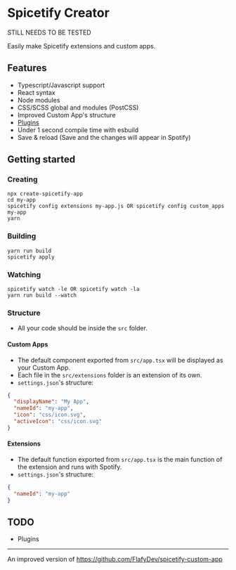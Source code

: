 # Spicetify Creator
STILL NEEDS TO BE TESTED

Easily make Spicetify extensions and custom apps.

## Features
- Typescript/Javascript support
- React syntax
- Node modules
- CSS/SCSS global and modules (PostCSS)
- Improved Custom App's structure 
- [Plugins](/Plugins.md)
- Under 1 second compile time with esbuild
- Save & reload (Save and the changes will appear in Spotify)

## Getting started

### Creating
```
npx create-spicetify-app
cd my-app
spicetify config extensions my-app.js OR spicetify config custom_apps my-app
yarn
```
### Building
```
yarn run build
spicetify apply
```
### Watching
```
spicetify watch -le OR spicetify watch -la
yarn run build --watch
```

### Structure
- All your code should be inside the `src` folder.  

#### Custom Apps
- The default component exported from `src/app.tsx` will be displayed as your Custom App.  
- Each file in the `src/extensions` folder is an extension of its own.  
- `settings.json`'s structure:
```json
{
  "displayName": "My App",
  "nameId": "my-app",
  "icon": "css/icon.svg",  
  "activeIcon": "css/icon.svg"  
}
```
#### Extensions
- The default function exported from `src/app.tsx` is the main function of the extension and runs with Spotify.
- `settings.json`'s structure:
```json
{
  "nameId": "my-app"
}
```

## TODO
- Plugins

---
An improved version of https://github.com/FlafyDev/spicetify-custom-app
